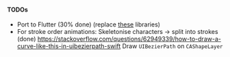 #### TODOs
* Port to Flutter (30% done) (replace [these](Calligraphy%20Dictionary/Podfile) libraries)
* For stroke order animations: Skeletonise characters -> split into strokes (done) https://stackoverflow.com/questions/62949339/how-to-draw-a-curve-like-this-in-uibezierpath-swift Draw `UIBezierPath` on `CAShapeLayer`

